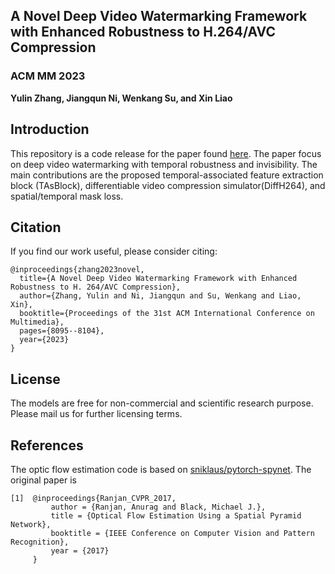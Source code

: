 ## A Novel Deep Video Watermarking Framework with Enhanced Robustness to H.264/AVC Compression

### ACM MM 2023
**Yulin Zhang, Jiangqun Ni, Wenkang Su, and Xin Liao**

## Introduction
This repository is a code release for the paper found [here](https://dl.acm.org/doi/pdf/10.1145/3581783.3612270). The paper focus on deep video watermarking with temporal robustness and invisibility. The main contributions are the proposed temporal-associated feature extraction block (TAsBlock),  differentiable video compression simulator(DiffH264), and spatial/temporal mask loss.

## Citation
If you find our work useful, please consider citing:
```
@inproceedings{zhang2023novel,
  title={A Novel Deep Video Watermarking Framework with Enhanced Robustness to H. 264/AVC Compression},
  author={Zhang, Yulin and Ni, Jiangqun and Su, Wenkang and Liao, Xin},
  booktitle={Proceedings of the 31st ACM International Conference on Multimedia},
  pages={8095--8104},
  year={2023}
}
```

## License
The models are free for non-commercial and scientific research purpose. Please mail us for further licensing terms.

## References
The optic flow estimation code is based on [sniklaus/pytorch-spynet](https://github.com/sniklaus/pytorch-spynet). The original paper is 
```
[1]  @inproceedings{Ranjan_CVPR_2017,
         author = {Ranjan, Anurag and Black, Michael J.},
         title = {Optical Flow Estimation Using a Spatial Pyramid Network},
         booktitle = {IEEE Conference on Computer Vision and Pattern Recognition},
         year = {2017}
     }
```
